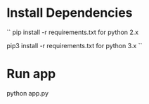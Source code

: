 # Install Dependencies
``
pip install -r requirements.txt for python 2.x

pip3 install -r requirements.txt for python 3.x
``

# Run app
python app.py
